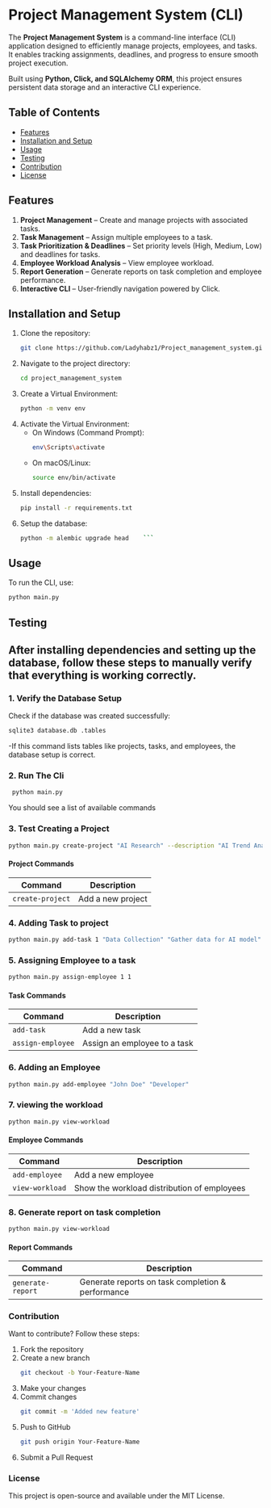 # Project Management System (CLI)

The **Project Management System** is a command-line interface (CLI) application designed to efficiently manage projects, employees, and tasks. It enables tracking assignments, deadlines, and progress to ensure smooth project execution.

Built using **Python, Click, and SQLAlchemy ORM**, this project ensures persistent data storage and an interactive CLI experience.

## Table of Contents
- [Features](#features)
- [Installation and Setup](#installation-and-setup)
- [Usage](#usage)
- [Testing](#testing)
- [Contribution](#contributing)
- [License](#license)

## Features
1. **Project Management** – Create and manage projects with associated tasks.
2. **Task Management** – Assign multiple employees to a task.
3. **Task Prioritization & Deadlines** – Set priority levels (High, Medium, Low) and deadlines for tasks.
4. **Employee Workload Analysis** – View employee workload.
5. **Report Generation** – Generate reports on task completion and employee performance.
6. **Interactive CLI** – User-friendly navigation powered by Click.

## Installation and Setup
1. Clone the repository:
    ```bash
    git clone https://github.com/Ladyhabz1/Project_management_system.git
    ```
2. Navigate to the project directory:
    ```bash
    cd project_management_system
    ```
3. Create a Virtual Environment:
    ```bash
    python -m venv env
    ```
4. Activate the Virtual Environment:
    - On Windows (Command Prompt):
      ```bash
      env\Scripts\activate
      ```
    - On macOS/Linux:
      ```bash
      source env/bin/activate
      ```
5. Install dependencies:
    ```bash
    pip install -r requirements.txt
    ```
6. Setup the database:
    ```bash
    python -m alembic upgrade head    ```

## Usage
To run the CLI, use:
 ```bash
 python main.py
 ```
 ## Testing

 After installing dependencies and setting up the database, follow these steps to manually verify that everything is working correctly.
---

### 1. Verify the Database Setup

Check if the database was created successfully:

```bash
sqlite3 database.db .tables
```
-If this command lists tables like projects, tasks, and employees, the database setup is correct.

### 2. Run The Cli
```bash
 python main.py
 ```
 You should see a list of available commands

 ### 3. Test Creating a Project
 ```bash
python main.py create-project "AI Research" --description "AI Trend Analysis" --deadline "2025-12-31"
```
#### **Project Commands**

| Command         | Description                      |
|-----------------|----------------------------------|
| `create-project`| Add a new project                |

 ### 4. Adding Task to project
 ```bash
python main.py add-task 1 "Data Collection" "Gather data for AI model" --deadline "2025-10-10" --priority High
```
### 5. Assigning Employee to a task
 ```bash
python main.py assign-employee 1 1
```
#### **Task Commands**

| Command            | Description                      |
|--------------------|----------------------------------|
| `add-task`         | Add a new task                   |
| `assign-employee`  | Assign an employee to a task     |

 ### 6. Adding an Employee
 ```bash
python main.py add-employee "John Doe" "Developer"
```
### 7. viewing the workload
 ```bash
python main.py view-workload
```
#### **Employee Commands**

| Command          | Description                              |
|-----------------|----------------------------------------|
| `add-employee`  | Add a new employee                      |
| `view-workload` | Show the workload distribution of employees |

### 8. Generate report on task completion
```bash
python main.py view-workload
```
#### **Report Commands**

| Command           | Description                                      |
|------------------|--------------------------------------------------|
| `generate-report` | Generate reports on task completion & performance |

### Contribution
Want to contribute? Follow these steps:
1. Fork the repository
2. Create a new branch 
    ```bash
    git checkout -b Your-Feature-Name
    ```
3. Make your changes
4. Commit changes 
    ```bash
    git commit -m 'Added new feature'
    ```
5. Push to GitHub 
    ```bash
    git push origin Your-Feature-Name
    ```
6. Submit a Pull Request

### License
This project is open-source and available under the MIT License.
